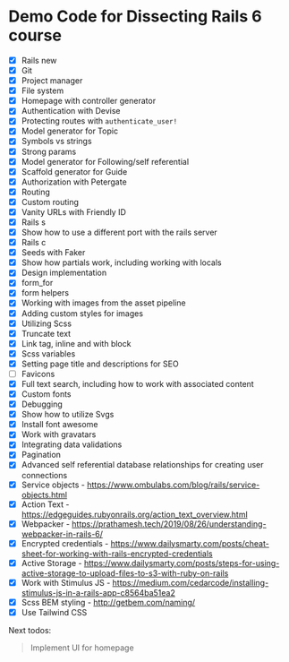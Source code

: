 # Demo Code for Dissecting Rails 6 course

* [x] Rails new
* [x] Git
* [x] Project manager
* [x] File system
* [x] Homepage with controller generator
* [x] Authentication with Devise
* [x] Protecting routes with `authenticate_user!`
* [x] Model generator for Topic
* [x] Symbols vs strings
* [x] Strong params
* [x] Model generator for Following/self referential
* [x] Scaffold generator for Guide
* [x] Authorization with Petergate
* [x] Routing
* [x] Custom routing
* [x] Vanity URLs with Friendly ID
* [x] Rails s
* [x] Show how to use a different port with the rails server
* [x] Rails c
* [x] Seeds with Faker
* [x] Show how partials work, including working with locals
* [x] Design implementation
* [x] form_for
* [x] form helpers
* [x] Working with images from the asset pipeline
* [x] Adding custom styles for images
* [x] Utilizing Scss
* [x] Truncate text
* [x] Link tag, inline and with block
* [x] Scss variables
* [x] Setting page title and descriptions for SEO
* [ ] Favicons
* [x] Full text search, including how to work with associated content
* [x] Custom fonts
* [x] Debugging
* [x] Show how to utilize Svgs
* [x] Install font awesome
* [x] Work with gravatars
* [x] Integrating data validations
* [x] Pagination
* [x] Advanced self referential database relationships for creating user connections
* [x] Service objects - https://www.ombulabs.com/blog/rails/service-objects.html
* [x] Action Text - https://edgeguides.rubyonrails.org/action_text_overview.html
* [x] Webpacker - https://prathamesh.tech/2019/08/26/understanding-webpacker-in-rails-6/
* [x] Encrypted credentials - https://www.dailysmarty.com/posts/cheat-sheet-for-working-with-rails-encrypted-credentials
* [x] Active Storage - https://www.dailysmarty.com/posts/steps-for-using-active-storage-to-upload-files-to-s3-with-ruby-on-rails
* [x] Work with Stimulus JS - https://medium.com/cedarcode/installing-stimulus-js-in-a-rails-app-c8564ba51ea2
* [x] Scss BEM styling - http://getbem.com/naming/
* [x] Use Tailwind CSS

Next todos:

> Implement UI for homepage
